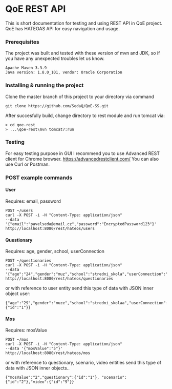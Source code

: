 # QoE REST API

This is short documentation for testing and using REST API in QoE project.
QoE has HATEOAS API for easy navigation and usage.

### Prerequisites

The project was built and tested with these version of mvn and JDK, so if you have any unexpected troubles let us know.

```
Apache Maven 3.3.9
Java version: 1.8.0_101, vendor: Oracle Corporation
```

### Installing & running the project
Clone the master branch of this project to your directory via command

```
git clone https://github.com/SedaQ/QoE-SS.git
```

After succesfully build, change directory to rest module and run tomcat via:

```
> cd qoe-rest
> ...\qoe-rest\mvn tomcat7:run

```

### Testing
For easy testing purpose in GUI I recommend you to use Advanced REST client for Chrome browser. https://advancedrestclient.com/
You can also use Curl or Postman.


### POST example commands
#### User 
Requires: email, password
```
POST ~/users
curl -X POST -i -H "Content-Type: application/json" 
--data '{"email":"pavelseda@email.cz","password":"EncryptedPassword123"}'
http://localhost:8080/rest/hateos/users
```

#### Questionary
Requires: age, gender, school, userConnection
```
POST ~/questionaries
curl -X POST -i -H "Content-Type: application/json" 
--data '{"age":"24","gender":"muz","school":"stredni_skola","userConnection":"mobilni_data"}' http://localhost:8080/rest/hateos/questionaries
```
or with reference to user entity send this type of data with JSON inner object user:
```
{"age":"29","gender":"muze","school":"stredni_skolaa","userConnection":"mobilnieee_data","user":{"id":"1"}}
```
#### Mos
Requires: mosValue
```
POST ~/mos
curl -X POST -i -H "Content-Type: application/json" 
--data '{"mosValue":"5"}' 
http://localhost:8080/rest/hateos/mos
```
or with reference to questionary, scenario, video entities send this type of data with JSON inner objects..
```
{"mosValue":"2","questionary":{"id":"1"}, "scenario":{"id":"2"},"video":{"id":"9"}}
```



